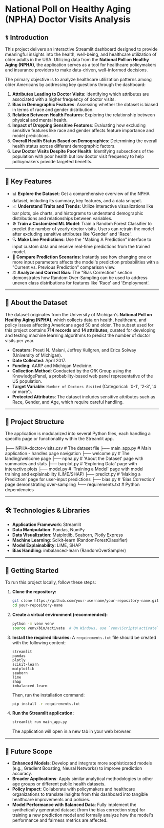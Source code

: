 # National Poll on Healthy Aging (NPHA) Doctor Visits Analysis

## ⚕️ Introduction

This project delivers an interactive Streamlit dashboard designed to provide meaningful insights into the health, well-being, and healthcare utilization of older adults in the USA. Utilizing data from the **National Poll on Healthy Aging (NPHA)**, the application serves as a tool for healthcare policymakers and insurance providers to make data-driven, well-informed decisions.

The primary objective is to analyze healthcare utilization patterns among older Americans by addressing key questions through the dashboard:

1.  **Attributes Leading to Doctor Visits**: Identifying which attributes are associated with a higher frequency of doctor visits.
2.  **Bias in Demographic Features**: Assessing whether the dataset is biased in terms of race and gender distribution.
3.  **Relation Between Health Features**: Exploring the relationship between physical and mental health.
4.  **Impact of Dropping Sensitive Features**: Evaluating how excluding sensitive features like race and gender affects feature importance and model predictions.
5.  **Overall Health Status Based on Demographics**: Determining the overall health status across different demographic factors.
6.  **Low Doctor Visits Despite Poor Health**: Identifying subsections of the population with poor health but low doctor visit frequency to help policymakers provide targeted benefits.

---

## 🚀 Key Features

*   📊 **Explore the Dataset**: Get a comprehensive overview of the NPHA dataset, including its summary, key features, and a data snippet.
*   📈 **Understand Traits and Trends**: Utilize interactive visualizations like bar plots, pie charts, and histograms to understand demographic distributions and relationships between variables.
*   ⚙️ **Train a Customized ML Model**: Train a Random Forest Classifier to predict the number of yearly doctor visits. Users can retrain the model after excluding sensitive attributes like 'Gender' and 'Race'.
*   🔍 **Make Live Predictions**: Use the "Making A Prediction" interface to input custom data and receive real-time predictions from the trained model.
*   🔄 **Compare Prediction Scenarios**: Instantly see how changing one or more input parameters affects the model's prediction probabilities with a "Current vs. Previous Prediction" comparison view.
*   ⚖️ **Analyze and Correct Bias**: The "Bias Correction" section demonstrates how Random Over-Sampling can be used to address uneven class distributions for features like 'Race' and 'Employment'.

---

## 📄 About the Dataset

The dataset originates from the University of Michigan's **National Poll on Healthy Aging (NPHA)**, which collects data on health, healthcare, and policy issues affecting Americans aged 50 and older. The subset used for this project contains **714 records** and **14 attributes**, curated for developing and testing machine learning algorithms to predict the number of doctor visits per year.

-   **Creators**: Preeti N. Malani, Jeffrey Kullgren, and Erica Solway (University of Michigan).
-   **Date Collected**: April 2017.
-   **Funding**: AARP and Michigan Medicine.
-   **Collection Method**: Conducted by the GfK Group using the KnowledgePanel, a probability-based web panel representative of the US population.
-   **Target Variable**: `Number of Doctors Visited` (Categorical: '0-1', '2-3', '4 or more').
-   **Protected Attributes**: The dataset includes sensitive attributes such as Race, Gender, and Age, which require careful handling.

---

## 📂 Project Structure

The application is modularized into several Python files, each handling a specific page or functionality within the Streamlit app.

├── NPHA-doctor-visits.csv # The dataset file
├── main_app.py # Main application - handles page navigation
├── welcome.py # The landing/welcome page
├── npha.py # 'About the Dataset' page with summaries and stats
├── barplot.py # 'Exploring Data' page with interactive plots
├── model.py # 'Training a Model' page with model training and explainability (LIME/SHAP)
├── predict.py # 'Making a Prediction' page for user-input predictions
├── bias.py # 'Bias Correction' page demonstrating over-sampling
└── requirements.txt # Python dependencies

---

## 🛠️ Technologies & Libraries

*   **Application Framework**: Streamlit
*   **Data Manipulation**: Pandas, NumPy
*   **Data Visualization**: Matplotlib, Seaborn, Plotly Express
*   **Machine Learning**: Scikit-learn (RandomForestClassifier)
*   **Model Explainability**: LIME, SHAP
*   **Bias Handling**: imbalanced-learn (RandomOverSampler)

---

## 🚀 Getting Started

To run this project locally, follow these steps:

1.  **Clone the repository:**
    ```bash
    git clone https://github.com/your-username/your-repository-name.git
    cd your-repository-name
    ```

2.  **Create a virtual environment (recommended):**
    ```bash
    python -m venv venv
    source venv/bin/activate  # On Windows, use `venv\Scripts\activate`
    ```

3.  **Install the required libraries:**
    A `requirements.txt` file should be created with the following content:
    ```
    streamlit
    pandas
    plotly
    scikit-learn
    matplotlib
    seaborn
    lime
    shap
    imbalanced-learn
    ```
    Then, run the installation command:
    ```bash
    pip install -r requirements.txt
    ```

4.  **Run the Streamlit application:**
    ```bash
    streamlit run main_app.py
    ```
    The application will open in a new tab in your web browser.

---

## 🔮 Future Scope

*   **Enhanced Models**: Develop and integrate more sophisticated models (e.g., Gradient Boosting, Neural Networks) to improve prediction accuracy.
*   **Broader Applications**: Apply similar analytical methodologies to other age groups or different public health datasets.
*   **Policy Impact**: Collaborate with policymakers and healthcare organizations to translate insights from this dashboard into tangible healthcare improvements and policies.
*   **Model Performance with Balanced Data**: Fully implement the synthetically generated dataset (from the bias correction step) for training a new prediction model and formally analyze how the model's performance and fairness metrics are affected.
